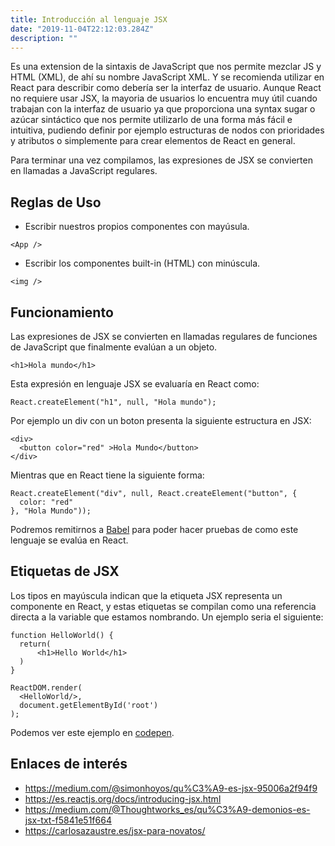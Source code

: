 ```yaml
---
title: Introducción al lenguaje JSX
date: "2019-11-04T22:12:03.284Z"
description: ""
---
```


Es una extension de la sintaxis de JavaScript que nos permite mezclar JS y HTML (XML), de ahí su nombre JavaScript XML. Y se recomienda utilizar en React para describir como debería ser la interfaz de usuario. Aunque React no requiere usar JSX, la mayoria de usuarios lo encuentra muy útil cuando trabajan con la interfaz de usuario ya que proporciona una syntax sugar o azúcar sintáctico que nos permite utilizarlo de una forma más fácil e intuitiva, pudiendo definir por ejemplo estructuras de nodos con prioridades y atributos o simplemente para crear elementos de React en general.

Para terminar una vez compilamos, las expresiones de JSX se convierten en llamadas a JavaScript regulares.


## Reglas de Uso

- Escribir nuestros propios componentes con mayúsula.

~~~ 
<App /> 
~~~

- Escribir los componentes built-in (HTML) con minúscula.

~~~
<img />
~~~

## Funcionamiento

Las expresiones de JSX se convierten en llamadas regulares de funciones de JavaScript que finalmente evalúan a un objeto.

~~~
<h1>Hola mundo</h1>
~~~

Esta expresión en lenguaje JSX se evaluaría en React como:

~~~
React.createElement("h1", null, "Hola mundo");
~~~

Por ejemplo un div con un boton presenta la siguiente estructura en JSX:

~~~
<div>
  <button color="red" >Hola Mundo</button>
</div>
~~~

Mientras que en React tiene la siguiente forma:

~~~
React.createElement("div", null, React.createElement("button", {
  color: "red"
}, "Hola Mundo"));
~~~

Podremos remitirnos a [Babel][babel] para poder hacer pruebas de como este lenguaje se evalúa en React.

[babel]: https://babeljs.io/repl

## Etiquetas de JSX

Los tipos en mayúscula indican que la etiqueta JSX representa un componente en React, y estas etiquetas se compilan como una referencia directa a la variable que estamos nombrando. Un ejemplo seria el siguiente:

~~~
function HelloWorld() {
  return(
      <h1>Hello World</h1>
  )
}

ReactDOM.render(
  <HelloWorld/>,
  document.getElementById('root')
);
~~~

Podemos ver este ejemplo en [codepen][ejemplo_1].

[ejemplo_1]: https://codepen.io/franberchez/pen/yLLZOjQ

## Enlaces de interés

- <https://medium.com/@simonhoyos/qu%C3%A9-es-jsx-95006a2f94f9>
- <https://es.reactjs.org/docs/introducing-jsx.html>
- <https://medium.com/@Thoughtworks_es/qu%C3%A9-demonios-es-jsx-txt-f5841e51f664>
- <https://carlosazaustre.es/jsx-para-novatos/>